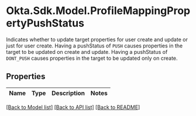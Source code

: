 # Okta.Sdk.Model.ProfileMappingPropertyPushStatus
Indicates whether to update target properties for user create and update or just for user create.  Having a pushStatus of `PUSH` causes properties in the target to be updated on create and update. Having a pushStatus of `DONT_PUSH` causes properties in the target to be updated only on create.

## Properties

Name | Type | Description | Notes
------------ | ------------- | ------------- | -------------

[[Back to Model list]](../README.md#documentation-for-models) [[Back to API list]](../README.md#documentation-for-api-endpoints) [[Back to README]](../README.md)


